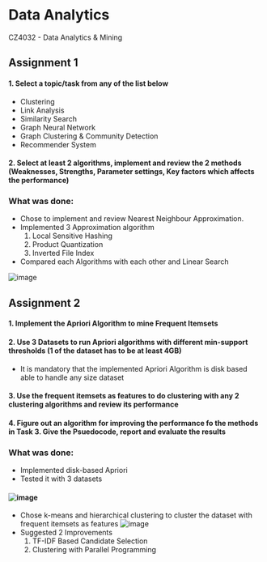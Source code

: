 # Data Analytics
CZ4032 - Data Analytics &amp; Mining

## Assignment 1
#### 1. Select a topic/task from any of the list below
- Clustering
- Link Analysis
- Similarity Search
- Graph Neural Network
- Graph Clustering & Community Detection
- Recommender System
#### 2. Select at least 2 algorithms, implement and review the 2 methods (Weaknesses, Strengths, Parameter settings, Key factors which affects the performance)

### What was done:
- Chose to implement and review Nearest Neighbour Approximation.
- Implemented 3 Approximation algorithm
  1. Local Sensitive Hashing
  2. Product Quantization
  3. Inverted File Index
- Compared each Algorithms with each other and Linear Search

![image](https://github.com/titim789/Data_Analytics_Project/assets/89781573/9813f4be-1945-4317-8336-356f47acc2dd)

## Assignment 2
#### 1. Implement the Apriori Algorithm to mine Frequent Itemsets
#### 2. Use 3 Datasets to run Apriori algorithms with different min-support thresholds (1 of the dataset has to be at least 4GB)
- It is mandatory that the implemented Apriori Algorithm is disk based able to handle any size dataset
#### 3. Use the frequent itemsets as features to do clustering with any 2 clustering algorithms and review its performance
#### 4. Figure out an algorithm for improving the performance fo the methods in Task 3. Give the Psuedocode, report and evaluate the results

### What was done:
- Implemented disk-based Apriori
- Tested it with 3 datasets
#### ![image](https://github.com/titim789/Data_Analytics_Project/assets/89781573/8e85ef07-2ccd-4655-aecd-1d316a7dbf2e)
- Chose k-means and hierarchical clustering to cluster the dataset with frequent itemsets as features
![image](https://github.com/titim789/Data_Analytics_Project/assets/89781573/8f99c350-9941-47b2-b2cb-dddfb06da2c6)
- Suggested 2 Improvements
  1. TF-IDF Based Candidate Selection
  2. Clustering with Parallel Programming

